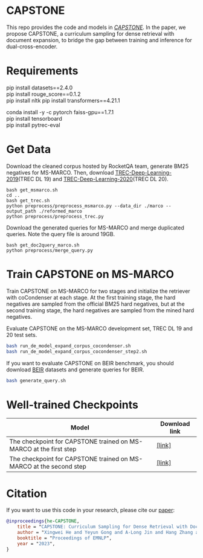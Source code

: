 # CAPSTONE
This repo provides the code and models in [*CAPSTONE*](https://arxiv.org/abs/2212.09114).
In the paper, we propose CAPSTONE, a curriculum sampling for dense retrieval with document expansion, to bridge the gap between training and inference for dual-cross-encoder.


# Requirements
pip install datasets==2.4.0  
pip install rouge_score==0.1.2  
pip install nltk 
pip install transformers==4.21.1 
<!-- sudo chown -R $USER /opt/conda -->
conda install -y -c pytorch faiss-gpu==1.7.1  
pip install tensorboard  
pip install pytrec-eval  

# Get Data 
Download the cleaned corpus hosted by RocketQA team, generate BM25 negatives for MS-MARCO. Then, download [TREC-Deep-Learning-2019](https://microsoft.github.io/msmarco/TREC-Deep-Learning-2019)(TREC DL 19) and [TREC-Deep-Learning-2020](https://microsoft.github.io/msmarco/TREC-Deep-Learning-2020)(TREC DL 20). 

```
bash get_msmarco.sh
cd ..
bash get_trec.sh
python preprocess/preprocess_msmarco.py --data_dir ./marco --output_path ./reformed_marco
python preprocess/preprocess_trec.py
```

Download the generated queries for MS-MARCO and merge duplicated queries. Note the query file is around 19GB. 
```
bash get_doc2query_marco.sh
python preprocess/merge_query.py
```

# Train CAPSTONE on MS-MARCO

Train CAPSTONE on MS-MARCO for two stages and initialize the retriever with coCondenser at each stage.
At the first training stage, the hard negatives are sampled from the official BM25 hard negatives, but at the second training stage, the hard negatives are sampled from the mined hard negatives.

Evaluate CAPSTONE on the MS-MARCO development set, TREC DL 19 and 20 test sets. 
```bash
bash run_de_model_expand_corpus_cocondenser.sh
bash run_de_model_expand_corpus_cocondenser_step2.sh
```
If you want to evaluate CAPSTONE on BEIR benchmark, you should download [BEIR](https://github.com/beir-cellar/beir) datasets and generate queries for BEIR. 
```bash
bash generate_query.sh
```

# Well-trained Checkpoints 
| Model           |  Download link
|----------------------|--------|
| The checkpoint for CAPSTONE trained on MS-MARCO at the first step| [\[link\]](https://drive.google.com/file/d/1QTsHQV8BQDJmxGD--fr4hmYdjpizE0zq/view?usp=sharing)  | 
| The checkpoint for CAPSTONE trained on MS-MARCO at the second step| [\[link\]](https://drive.google.com/file/d/1tssOGIRwwXpn2yg4StiRC3B3u0_UqzLG/view?usp=sharing)  | 





# Citation
If you want to use this code in your research, please cite our [paper](https://arxiv.org/abs/2212.09114):
```bibtex
@inproceedings{he-CAPSTONE,
    title = "CAPSTONE: Curriculum Sampling for Dense Retrieval with Document Expansion",
    author = "Xingwei He and Yeyun Gong and A-Long Jin and Hang Zhang and Anlei Dong and Jian Jiao and Siu Ming Yiu and Nan Duan",
    booktitle = "Proceedings of EMNLP",
    year = "2023",
}
```